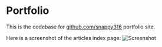 # Portfolio

This is the codebase for [github.com/snappy316](David’s) portfolio site.

Here is a screenshot of the articles index page:
![Screenshot](https://dl.dropboxusercontent.com/u/169149/Screen%20Shot%202015-03-05%20at%203.35.26%20PM.png)

